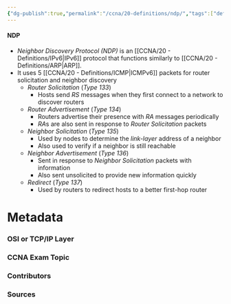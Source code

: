 ```yaml
---
{"dg-publish":true,"permalink":"/ccna/20-definitions/ndp/","tags":["defs_ccna"],"created":"2023-11-05T10:55:11.000-08:00","updated":"2023-11-07T09:27:28.500-08:00"}
---
```


#### NDP
- *Neighbor Discovery Protocol (NDP)* is an [[CCNA/20 - Definitions/IPv6\|IPv6]] protocol that functions similarly to [[CCNA/20 - Definitions/ARP\|ARP]].
- It uses 5 [[CCNA/20 - Definitions/ICMP\|ICMPv6]] packets for router solicitation and neighbor discovery
	- *Router Solicitation* (*Type 133*)
		- Hosts send *RS* messages when they first connect to a network to discover routers
	- *Router Advertisement* (*Type 134*)
		- Routers advertise their presence with *RA* messages periodically
		- *RA*s are also sent in response to *Router Solicitation* packets
	- *Neighbor Solicitation* (*Type 135*)
		- Used by nodes to determine the *link-layer* address of a neighbor
		- Also used to verify if a neighbor is still reachable
	- *Neighbor Advertisement* (*Type 136*)
		- Sent in response to *Neighbor Solicitation* packets with information
		- Also sent unsolicited to provide new information quickly
	- *Redirect* (*Type 137*)
		- Used by routers to redirect hosts to a better first-hop router



# Metadata
### OSI or TCP/IP Layer

### CCNA Exam Topic

### Contributors

### Sources
